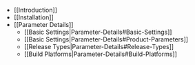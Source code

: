 * [[Introduction]]
* [[Installation]]
* [[Parameter Details]]
    * [[Basic Settings|Parameter-Details#Basic-Settings]]
    * [[Basic Settings|Parameter-Details#Product-Parameters]]
    * [[Release Types|Parameter-Details#Release-Types]]
    * [[Build Platforms|Parameter-Details#Build-Platforms]]